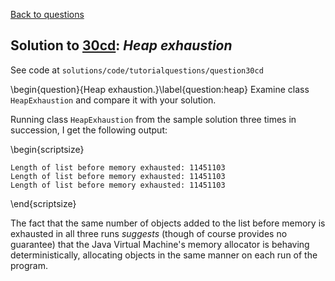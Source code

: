 [Back to questions](../README.md)

## Solution to [30cd](../questions/30cd): *Heap exhaustion*

See code at `solutions/code/tutorialquestions/question30cd`

\begin{question}{Heap exhaustion.}\label{question:heap}
Examine class `HeapExhaustion` and compare it with your solution.

Running class `HeapExhaustion` from the sample solution three times in succession, I get the following output:

\begin{scriptsize}
```
Length of list before memory exhausted: 11451103
Length of list before memory exhausted: 11451103
Length of list before memory exhausted: 11451103
```
\end{scriptsize}

The fact that the same number of objects added to the list before memory is exhausted in all three runs *suggests* (though of course provides no guarantee) that the Java Virtual Machine's memory allocator is behaving deterministically, allocating objects in the same manner on each run of the program.
